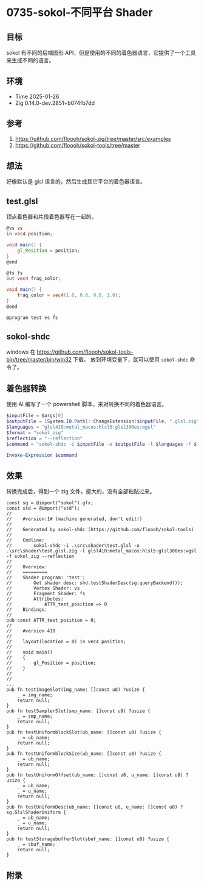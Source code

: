 # 0735-sokol-不同平台 Shader

## 目标

sokol 有不同的后端图形 API，但是使用的不同的着色器语言，它提供了一个工具来生成不同的语言。

## 环境

- Time 2025-01-26
- Zig 0.14.0-dev.2851+b074fb7dd

## 参考

1. <https://github.com/floooh/sokol-zig/tree/master/src/examples>
2. <https://github.com/floooh/sokol-tools/tree/master>

## 想法

好像默认是 glsl 语言的，然后生成其它平台的着色器语言。

## test.glsl

顶点着色器和片段着色器写在一起的。

```glsl
@vs vs
in vec4 position;

void main() {
    gl_Position = position;
}
@end

@fs fs
out vec4 frag_color;

void main() {
    frag_color = vec4(1.0, 0.0, 0.0, 1.0);
}
@end

@program test vs fs
```

## sokol-shdc

windows 在 <https://github.com/floooh/sokol-tools-bin/tree/master/bin/win32> 下载。
放到环境变量下，就可以使用 `sokol-shdc` 命令了。

## 着色器转换

使用 AI 编写了一个 powershell 脚本，来对转换不同的着色器语言。

```ps1
$inputFile = $args[0]
$outputFile = [System.IO.Path]::ChangeExtension($inputFile, ".glsl.zig")
$languages = "glsl410:metal_macos:hlsl5:glsl300es:wgsl"
$format = "sokol_zig"
$reflection = "--reflection"
$command = "sokol-shdc -i $inputFile -o $outputFile -l $languages -f $format $reflection"

Invoke-Expression $command
```

## 效果

转换完成后，得到一个 zig 文件，挺大的，没有全部粘贴过来。

```zig
const sg = @import("sokol").gfx;
const std = @import("std");
//
//    #version:1# (machine generated, don't edit!)
//
//    Generated by sokol-shdc (https://github.com/floooh/sokol-tools)
//
//    Cmdline:
//        sokol-shdc -i .\src\shader\test.glsl -o .\src\shader\test.glsl.zig -l glsl410:metal_macos:hlsl5:glsl300es:wgsl -f sokol_zig --reflection
//
//    Overview:
//    =========
//    Shader program: 'test':
//        Get shader desc: shd.testShaderDesc(sg.queryBackend());
//        Vertex Shader: vs
//        Fragment Shader: fs
//        Attributes:
//            ATTR_test_position => 0
//    Bindings:
//
pub const ATTR_test_position = 0;
//
//    #version 410
//
//    layout(location = 0) in vec4 position;
//
//    void main()
//    {
//        gl_Position = position;
//    }
//
//
...
pub fn testImageSlot(img_name: []const u8) ?usize {
    _ = img_name;
    return null;
}
pub fn testSamplerSlot(smp_name: []const u8) ?usize {
    _ = smp_name;
    return null;
}
pub fn testUniformblockSlot(ub_name: []const u8) ?usize {
    _ = ub_name;
    return null;
}
pub fn testUniformblockSize(ub_name: []const u8) ?usize {
    _ = ub_name;
    return null;
}
pub fn testUniformOffset(ub_name: []const u8, u_name: []const u8) ?usize {
    _ = ub_name;
    _ = u_name;
    return null;
}
pub fn testUniformDesc(ub_name: []const u8, u_name: []const u8) ?sg.GlslShaderUniform {
    _ = ub_name;
    _ = u_name;
    return null;
}
pub fn testStoragebufferSlot(sbuf_name: []const u8) ?usize {
    _ = sbuf_name;
    return null;
}
```

## 附录

